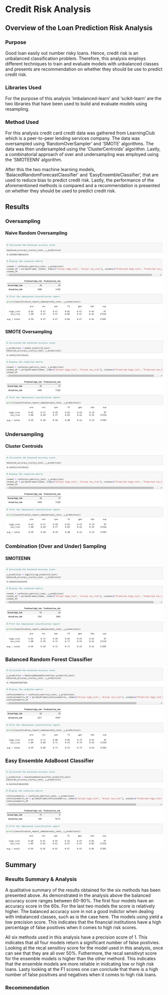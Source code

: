 # Credit Risk Analysis

## Overview of the Loan Prediction Risk Analysis
### Purpose
Good loan easily out number risky loans. Hence, credit risk is an unbalanced classification problem. Therefore, this analysis employs different techniques to train and evaluate models with unbalanced classes and presents are recommendation on whether they should be use to predict credit risk.
### Libraries Used
For the purpose of this analysis ‘imbalanced-learn’ and ‘scikit-learn’ are the two libraries that have been used to build and evaluate models using resampling.
### Method Used
For this analysis credit card credit data was gathered from LearningClub which is a peer-to-peer lending services company. The data was oversampled using ‘RandomOverSampler’ and ‘SMOTE’ algorithms. The data was then undersampled using the ‘ClusterCentroids’ algorithm. Lastly, a combinatorial approach of over and undersampling was employed using the ‘SMOTEENN’ algorithm.

After this the two machine learning models, ‘BalacedRandomForecastClassifier’ and ‘EasyEnsembleClassifier’, that are used to reduce bias to predict credit risk. Lastly, the performance of the aforementioned methods is compared and a recommendation is presented on whether they should be used to predict credit risk.

## Results


### Oversampling 
#### Naive Random Oversampling
![GitHub Logo](https://github.com/shayanafzal/Credit_Risk_Analysis/blob/6c3a8edc51765ccc3237991d1767dd922d2d62ce/Resources/Naive%20Random%20Oversampling.png)
#### SMOTE Oversampling
![GitHub Logo](https://github.com/shayanafzal/Credit_Risk_Analysis/blob/6c3a8edc51765ccc3237991d1767dd922d2d62ce/Resources/SMOTE%20Oversampling.png)

### Undersampling
#### Cluster Centroids
![GitHub Logo](https://github.com/shayanafzal/Credit_Risk_Analysis/blob/6c3a8edc51765ccc3237991d1767dd922d2d62ce/Resources/Undersampling%20ClusterCentroids.png)

### Combination (Over and Under) Sampling
#### SMOTEENN
![GitHub Logo](https://github.com/shayanafzal/Credit_Risk_Analysis/blob/6c3a8edc51765ccc3237991d1767dd922d2d62ce/Resources/Combination%20Smoteenn.png)

### Balanced Random Forest Classifier
![GitHub Logo](https://github.com/shayanafzal/Credit_Risk_Analysis/blob/6c3a8edc51765ccc3237991d1767dd922d2d62ce/Resources/Balanced%20Random%20Forest%20Classifier.png)
### Easy Ensemble AdaBoost Classifier
![GitHub Logo](https://github.com/shayanafzal/Credit_Risk_Analysis/blob/6c3a8edc51765ccc3237991d1767dd922d2d62ce/Resources/Easy%20Ensemble%20AdaBoost%20Classifier.png)

## Summary
### Results Summary & Analysis

A qualitative summary of the results obtained for the six methods has been presented above. As demonstrated in the analysis above the balanced accuracy score ranges between 60-90%. The first four models have an accuracy score in the 60s. For the last two models the score is relatively higher. The balanced accuracy sore in not a good indictor when dealing with imbalanced classes, such as is the case here. The models using yield a low precision score. This indicates that the financial institutions have a high percentage of false positives when it comes to high risk scores. 

All six methods used in this analysis have a precision score of 1. This indicates that all four models return a significant number of false postivies. Looking at the recal sensitivy score for the model used in this analysis, once can see that they are all over 50%. Futhermore, the recal sensitivyt score for the ensemble models is higher than the other methord. This indicates that the ensemble models are more reliable in inidcating low or high risk loans. Lasty looking at the F1 scores one can conclude that there is a high number of false positives and negatives when it comes to high risk loans.  


  


### Recommendation



